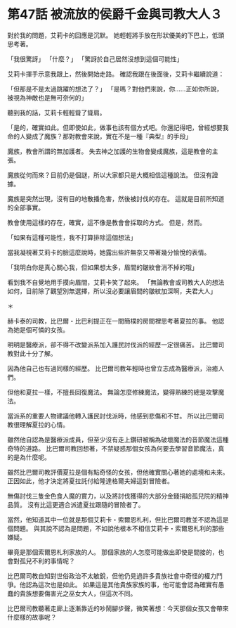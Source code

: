 # 第47話 被流放的侯爵千金與司教大人３

對於我的問題，艾莉卡的回應是沉默。
她輕輕將手放在形狀優美的下巴上，低頭思考著。

「我很驚訝」
「什麼？」
「驚訝於自己居然沒想到這個可能性」

艾莉卡揮手示意我跟上，然後開始走路。
確認我跟在後面後，艾莉卡繼續說道：

「但那是不是太過跳躍的想法了？」
「是嗎？對他們來說，你……正如你所說，被視為神敵也是無可奈何的」

聽到我的話，艾莉卡輕輕聳了聳肩。

「是的，確實如此。但即使如此，做事也該有個方式吧。你還記得吧，曾經想要我命的人變成了魔族？那對教會來說，實在不是一種『典型』的手段」

魔族，教會所謂的無加護者。
失去神之加護的生物會變成魔族，這是教會的主張。

魔族從何而來？目前仍是個謎，所以大家都只是大概相信這種說法。
但沒有證據。

魔族是突然出現，沒有目的地散播危害，然後被討伐的存在。
這就是目前所知道的全部事實。

教會使用這樣的存在，確實，這不像是教會會採取的方式。
但是，然而。

「如果有這種可能性，我不打算排除這個想法」

當我凝視著艾莉卡的臉這麼說時，她露出些許無奈又帶著幾分愉悅的表情。

「我明白你是真心關心我，但如果想太多，眉間的皺紋會消不掉的哦」

看到我不自覺地用手摸向眉間，艾莉卡笑了起來。
「無論教會或司教大人的想法如何，目前除了觀望別無選擇，所以沒必要讓眉間的皺紋加深啊，夫君大人」

＊

赫卡泰的司教，比巴爾・比巴利提正在一間簡樸的房間裡思考著夏拉的事。
他認為她是個可憐的女孩。

明明是醫療派，卻不得不改變派系加入護民討伐派的經歷一定很痛苦。
比巴爾司教對此十分了解。

因為他自己也有過同樣的經歷。
比巴爾司教年輕時也曾立志成為醫療派，治癒人們。

但他和夏拉一樣，不擅長回復魔法。
無論怎麼修練魔法，變得熟練的總是攻擊魔法。

當派系的重要人物建議他轉入護民討伐派時，他感到悲傷和不甘。
所以比巴爾司教很理解夏拉的心情。

雖然他自認為是醫療派成員，但至少沒有走上鑽研被稱為破壞魔法的音節魔法這種奇特的道路。
比巴爾司教回想著，不禁疑惑那個女孩為何要去學習音節魔法，真的是為什麼呢。

雖然比巴爾司教評價夏拉是個有點奇怪的女孩，但他確實關心著她的處境和未來。
正因如此，他才決定將夏拉託付給隆達格爾夫婦這對冒險者。

無傷討伐三隻金色食人魔的實力，以及將討伐獲得的大部分金錢捐給孤兒院的精神品質。
沒有比這更適合派遣夏拉跟隨的冒險者了。

當然，他知道其中一位就是那個艾莉卡・索爾恩札利，但比巴爾司教並不認為這是個問題。
與其說不認為是問題，不如說他根本不相信艾莉卡・索爾恩札利的那些嫌疑。

畢竟是那個索爾恩札利家族的人。
那個家族的人怎麼可能做出即使是間接的，也會對孤兒不利的事情呢？

比巴爾司教自知對世俗政治不太敏銳，但他仍見過許多貴族社會中奇怪的權力鬥爭。他認為這次也是如此。
如果這是其他貴族家族的事，他可能會認為確實有愚蠢的貴族想要傷害光之巫女大人，但這次不同。

比巴爾司教聽著走廊上逐漸靠近的吵鬧腳步聲，微笑著想：今天那個女孩又會帶來什麼樣的故事呢？